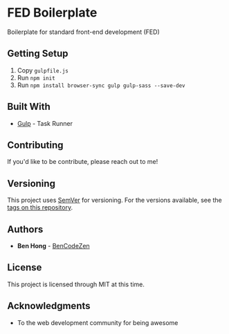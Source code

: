 # FED Boilerplate

Boilerplate for standard front-end development (FED)

## Getting Setup

1. Copy `gulpfile.js`
2. Run `npm init`
3. Run `npm install browser-sync gulp gulp-sass --save-dev`

## Built With

* [Gulp](http://gulpjs.com/) - Task Runner

## Contributing

If you'd like to be contribute, please reach out to me!

## Versioning

This project uses [SemVer](http://semver.org/) for versioning. For the versions available, see the [tags on this repository](https://github.com/your/project/tags).

## Authors

* **Ben Hong** - [BenCodeZen](https://github.com/BenCodeZen)

## License

This project is licensed through MIT at this time.

## Acknowledgments

* To the web development community for being awesome